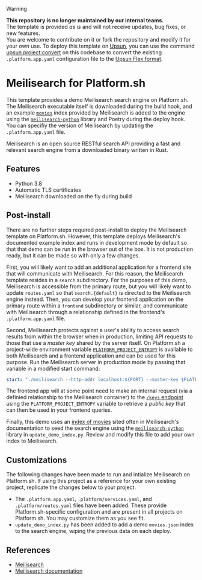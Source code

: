 > [!WARNING]
> **This repository is no longer maintained by our internal teams.**  
> The template is provided *as is* and will not receive updates, bug fixes, or new features.  
> You are welcome to contribute on it or fork the repository and modify it for your own use.
> To deploy this template on [Upsun](https://www.upsun.com), you can use the command [upsun project:convert](https://docs.upsun.com/administration/cli/reference.html#projectconvert)
> on this codebase to convert the existing `.platform.app.yaml` configuration file to the [Upsun Flex format](https://docs.upsun.com/create-apps/app-reference/single-runtime-image.html).

# Meilisearch for Platform.sh

This template provides a demo Meilisearch search engine on Platform.sh. The Meilisearch executable itself is downloaded during the build hook, and an example [`movies`](https://github.com/meilisearch/MeiliSearch/tree/master/datasets/movies) index provided by Meilisearch is added to the engine using the [`meilisearch-python`](https://github.com/meilisearch/meilisearch-python) library and Poetry during the deploy hook. You can specifiy the version of Meilisearch by updating the `.platform.app.yaml` file. 

Meilisearch is an open source RESTful search API providing a fast and relevant search engine from a downloaded binary written in Rust. 

## Features

* Python 3.8
* Automatic TLS certificates
* Meilisearch downloaded on the fly during build

## Post-install

There are no further steps required post-install to deploy the Meilisearch template on Platform.sh. However, this template deploys Meilisearch's documented example index and runs in development mode by default so that that demo can be run in the browser out of the box. It is not production ready, but it can be made so with only a few changes. 

First, you will likely want to add an additional application for a frontend site that will communicate with Meilisearch. For this reason, the Meilisearch template resides in a `search` subdirectory. For the purposes of this demo, Meilisearch is accessible from the primary route, but you will likely want to update `routes.yaml` so that `search.{default}` is directed to the Meilisearch engine instead. Then, you can develop your frontend application on the primary route within a `frontend` subdirectory or similar, and communicate with Meilisearch through a relationship defined in the frontend's `.platform.app.yaml` file. 

Second, Meilisearch protects against a user's ability to access search results from within the browser when in production, limiting API requests to those that use a *master key* shared by the server itself. On Platform.sh a project-wide environment variable [`PLATFORM_PROJECT_ENTROPY`](https://docs.platform.sh/development/variables.html#platformsh-provided-variables) is available to both Meilisearch and a frontend application and can be used for this purpose. Run the Meilisearch server in production mode by passing that variable in a modified start command:

```yaml
start: "./meilisearch --http-addr localhost:${PORT} --master-key $PLATFORM_PROJECT_ENTROPY"
```

The frontend app will at some point need to make an internal request (via a definied relationship to the Meilisearch container) to the [`/keys` endpoint](https://docs.meilisearch.com/references/keys.html#get-keys) using the `PLATFORM_PROJECT_ENTROPY` variable to retrieve a *public key* that can then be used in your frontend queries.

Finally, this demo uses an [index of movies](https://github.com/meilisearch/MeiliSearch/tree/master/datasets/movies) sited often in Meilisearch's documentation to seed the search engine using the [`meilisearch-python`](https://github.com/meilisearch/meilisearch-python) library in `update_demo_index.py`. Review and modify this file to add your own index to Meilisearch. 

## Customizations

The following changes have been made to run and intialize Meilisearch on Platform.sh. If using this project as a reference for your own existing project, replicate the changes below to your project.

* The `.platform.app.yaml`, `.platform/services.yaml`, and `.platform/routes.yaml` files have been added.  These provide Platform.sh-specific configuration and are present in all projects on Platform.sh.  You may customize them as you see fit.
* `update_demo_index.py` has been added to add a demo `movies.json` index to the search engine, wiping the previous data on each deploy. 

## References

* [Meilisearch](https://meilisearch.com/)
* [Meilisearch documentation](https://docs.meilisearch.com/)
